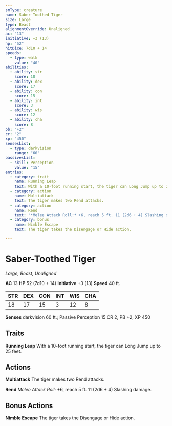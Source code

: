 ```yaml
---
smType: creature
name: Saber-Toothed Tiger
size: Large
type: Beast
alignmentOverride: Unaligned
ac: "13"
initiative: +3 (13)
hp: "52"
hitDice: 7d10 + 14
speeds:
  - type: walk
    value: "40"
abilities:
  - ability: str
    score: 18
  - ability: dex
    score: 17
  - ability: con
    score: 15
  - ability: int
    score: 3
  - ability: wis
    score: 12
  - ability: cha
    score: 8
pb: "+2"
cr: "2"
xp: "450"
sensesList:
  - type: darkvision
    range: "60"
passivesList:
  - skill: Perception
    value: "15"
entries:
  - category: trait
    name: Running Leap
    text: With a 10-foot running start, the tiger can Long Jump up to 25 feet.
  - category: action
    name: Multiattack
    text: The tiger makes two Rend attacks.
  - category: action
    name: Rend
    text: "*Melee Attack Roll:* +6, reach 5 ft. 11 (2d6 + 4) Slashing damage."
  - category: bonus
    name: Nimble Escape
    text: The tiger takes the Disengage or Hide action.

---
```


# Saber-Toothed Tiger
*Large, Beast, Unaligned*

**AC** 13
**HP** 52 (7d10 + 14)
**Initiative** +3 (13)
**Speed** 40 ft.

| STR | DEX | CON | INT | WIS | CHA |
| --- | --- | --- | --- | --- | --- |
| 18 | 17 | 15 | 3 | 12 | 8 |

**Senses** darkvision 60 ft.; Passive Perception 15
CR 2, PB +2, XP 450

## Traits

**Running Leap**
With a 10-foot running start, the tiger can Long Jump up to 25 feet.

## Actions

**Multiattack**
The tiger makes two Rend attacks.

**Rend**
*Melee Attack Roll:* +6, reach 5 ft. 11 (2d6 + 4) Slashing damage.

## Bonus Actions

**Nimble Escape**
The tiger takes the Disengage or Hide action.
